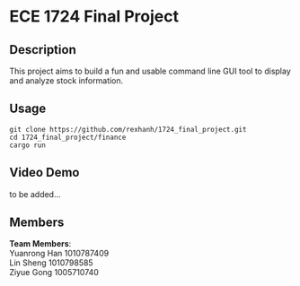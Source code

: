 # ECE 1724 Final Project

## Description

This project aims to build a fun and usable command line GUI tool to display and analyze stock information.

## Usage

```
git clone https://github.com/rexhanh/1724_final_project.git
cd 1724_final_project/finance
cargo run
```

## Video Demo

to be added...

## Members

**Team Members**:  
Yuanrong Han 1010787409  
Lin Sheng 1010798585  
Ziyue Gong 1005710740

